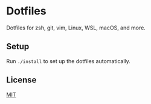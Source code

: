 # Dotfiles

Dotfiles for zsh, git, vim, Linux, WSL, macOS, and more.

## Setup

Run `./install` to set up the dotfiles automatically.

## License

[MIT](LICENSE)
